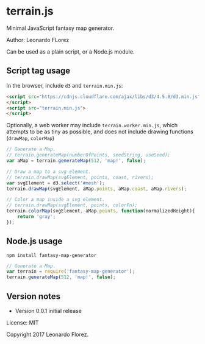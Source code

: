 terrain.js
=============

Minimal JavaScript fantasy map generator.

Author: Leonardo FLorez

Can be used as a plain script, or a Node.js module.


Script tag usage
----------------
In the browser, include `d3` and `terrain.min.js`:

```html
<script src="https://cdnjs.cloudflare.com/ajax/libs/d3/4.5.0/d3.min.js">
</script>
<script src="terrain.min.js">
</script>
```

Optionally, a web worker may include `terrain.worker.min.js`, which attempts to be as tiny as possible, and does not include drawing functions (`drawMap`, `colorMap`)

```js
// Generate a Map.
// terrain.generateMap(numberOfPoints, seedString, useSeed);
var aMap = terrain.generateMap(512, 'map!', false);

// Draw a map to a svg element.
// terrain.drawMap(svgElement, points, coast, rivers);
var svgElement = d3.select('#mesh');
terrain.drawMap(svgElement, aMap.points, aMap.coast, aMap.rivers);

// Color a map inside a svg element.
// terrain.drawMap(svgElement, points, colorFn);
terrain.colorMap(svgElement, aMap.points, function(normalizedHeight){
    return 'gray';
});
```

Node.js usage
-------------

```
npm install fantasy-map-generator
```

```js
// Generate a Map.
var terrain = require('fantasy-map-generator');
terrain.generateMap(512, 'map!', false);
```

Version notes
-------------

* Version 0.0.1 initial release
 
License: MIT

Copyright 2017 Leonardo Florez.
